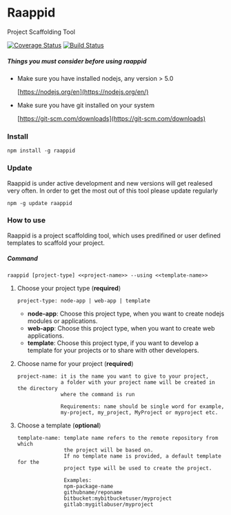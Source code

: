 # Raappid

Project Scaffolding Tool

[![Coverage Status](https://coveralls.io/repos/coolchem/raappid/badge.svg?branch=master&service=github)](https://coveralls.io/github/coolchem/raappid?branch=master)  [![Build Status](https://travis-ci.org/coolchem/raappid.svg?branch=master)](https://travis-ci.org/coolchem/raappid)


##### Things you must consider before using raappid

- Make sure you have installed nodejs, any version > 5.0

    [https://nodejs.org/en](https://nodejs.org/en/)

- Make sure you have git installed on your system

    [https://git-scm.com/downloads](https://git-scm.com/downloads)

### Install

````
npm install -g raappid
````

### Update
Raappid is under active development and new versions will get realesed very often.
In order to get the most out of this tool please update regularly
````
npm -g update raappid
````

### How to use

Raappid is a project scaffolding tool, which uses predifined or
user defined templates to scaffold your project.

##### Command

````
raappid [project-type] <<project-name>> --using <<template-name>>
````



1. Choose your project type (**required**)

    ````
    project-type: node-app | web-app | template
    ````

    - **node-app**: Choose this project type, when you want to create nodejs modules or applications.
    - **web-app**:  Choose this project type, when you want to create web applications.
    - **template**: Choose this project type, if you want to develop a template for your projects or to share with other developers.


2. Choose name for your project (**required**)
    ````
    project-name: it is the name you want to give to your project,
                  a folder with your project name will be created in the directory
                  where the command is run

                  Requirements: name should be single word for example,
                  my-project, my_project, MyProject or myproject etc.
    ````

3. Choose a template (**optional**)

    ````
    template-name: template name refers to the remote repository from which
                   the project will be based on.
                   If no template name is provided, a default template for the
                   project type will be used to create the project.

                   Examples:
                   npm-package-name
                   githubname/reponame
                   bitbucket:mybitbucketuser/myproject
                   gitlab:mygitlabuser/myproject
    ````
